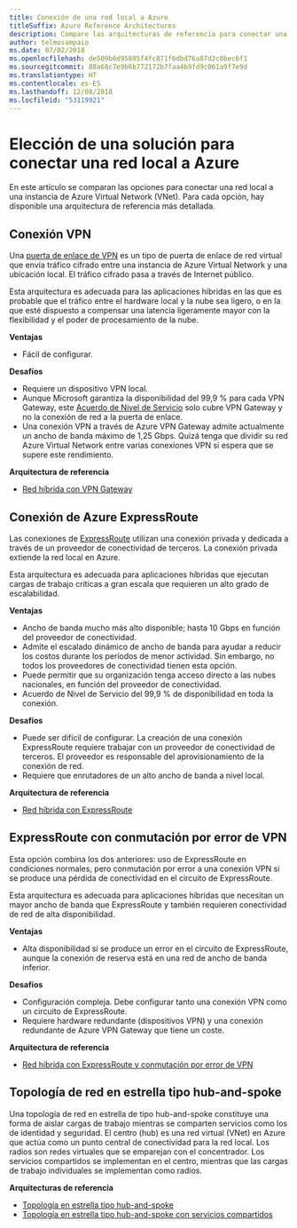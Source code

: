 ```yaml
---
title: Conexión de una red local a Azure
titleSuffix: Azure Reference Architectures
description: Compare las arquitecturas de referencia para conectar una red local a Azure.
author: telmosampaio
ms.date: 07/02/2018
ms.openlocfilehash: de509b6d95805f4fc871f6dbd76a87d2c0bec6f1
ms.sourcegitcommit: 88a68c7e9b6b772172b7faa4b9fd9c061a9f7e9d
ms.translationtype: HT
ms.contentlocale: es-ES
ms.lasthandoff: 12/08/2018
ms.locfileid: "53119921"
---
```

# <a name="choose-a-solution-for-connecting-an-on-premises-network-to-azure"></a>Elección de una solución para conectar una red local a Azure

En este artículo se comparan las opciones para conectar una red local a una instancia de Azure Virtual Network (VNet). Para cada opción, hay disponible una arquitectura de referencia más detallada.

## <a name="vpn-connection"></a>Conexión VPN

Una [puerta de enlace de VPN](/azure/vpn-gateway/vpn-gateway-about-vpngateways) es un tipo de puerta de enlace de red virtual que envía tráfico cifrado entre una instancia de Azure Virtual Network y una ubicación local. El tráfico cifrado pasa a través de Internet público.

Esta arquitectura es adecuada para las aplicaciones híbridas en las que es probable que el tráfico entre el hardware local y la nube sea ligero, o en la que esté dispuesto a compensar una latencia ligeramente mayor con la flexibilidad y el poder de procesamiento de la nube.

**Ventajas**

- Fácil de configurar.

**Desafíos**

- Requiere un dispositivo VPN local.
- Aunque Microsoft garantiza la disponibilidad del 99,9 % para cada VPN Gateway, este [Acuerdo de Nivel de Servicio](https://azure.microsoft.com/support/legal/sla/vpn-gateway/) solo cubre VPN Gateway y no la conexión de red a la puerta de enlace.
- Una conexión VPN a través de Azure VPN Gateway admite actualmente un ancho de banda máximo de 1,25 Gbps. Quizá tenga que dividir su red Azure Virtual Network entre varias conexiones VPN si espera que se supere este rendimiento.

**Arquitectura de referencia**

- [Red híbrida con VPN Gateway](./vpn.md)

## <a name="azure-expressroute-connection"></a>Conexión de Azure ExpressRoute

Las conexiones de [ExpressRoute](/azure/expressroute/) utilizan una conexión privada y dedicada a través de un proveedor de conectividad de terceros. La conexión privada extiende la red local en Azure. 

Esta arquitectura es adecuada para aplicaciones híbridas que ejecutan cargas de trabajo críticas a gran escala que requieren un alto grado de escalabilidad. 

**Ventajas**

- Ancho de banda mucho más alto disponible; hasta 10 Gbps en función del proveedor de conectividad.
- Admite el escalado dinámico de ancho de banda para ayudar a reducir los costos durante los períodos de menor actividad. Sin embargo, no todos los proveedores de conectividad tienen esta opción.
- Puede permitir que su organización tenga acceso directo a las nubes nacionales, en función del proveedor de conectividad.
- Acuerdo de Nivel de Servicio del 99,9 % de disponibilidad en toda la conexión.

**Desafíos**

- Puede ser difícil de configurar. La creación de una conexión ExpressRoute requiere trabajar con un proveedor de conectividad de terceros. El proveedor es responsable del aprovisionamiento de la conexión de red.
- Requiere que enrutadores de un alto ancho de banda a nivel local.

**Arquitectura de referencia**

- [Red híbrida con ExpressRoute](./expressroute.md)

## <a name="expressroute-with-vpn-failover"></a>ExpressRoute con conmutación por error de VPN

Esta opción combina los dos anteriores: uso de ExpressRoute en condiciones normales, pero conmutación por error a una conexión VPN si se produce una pérdida de conectividad en el circuito de ExpressRoute.

Esta arquitectura es adecuada para aplicaciones híbridas que necesitan un mayor ancho de banda que ExpressRoute y también requieren conectividad de red de alta disponibilidad. 

**Ventajas**

- Alta disponibilidad si se produce un error en el circuito de ExpressRoute, aunque la conexión de reserva está en una red de ancho de banda inferior.

**Desafíos**

- Configuración compleja. Debe configurar tanto una conexión VPN como un circuito de ExpressRoute.
- Requiere hardware redundante (dispositivos VPN) y una conexión redundante de Azure VPN Gateway que tiene un coste.

**Arquitectura de referencia**

- [Red híbrida con ExpressRoute y conmutación por error de VPN](./expressroute-vpn-failover.md)

## <a name="hub-spoke-network-topology"></a>Topología de red en estrella tipo hub-and-spoke

Una topología de red en estrella de tipo hub-and-spoke constituye una forma de aislar cargas de trabajo mientras se comparten servicios como los de identidad y seguridad. El centro (hub) es una red virtual (VNet) en Azure que actúa como un punto central de conectividad para la red local. Los radios son redes virtuales que se emparejan con el concentrador. Los servicios compartidos se implementan en el centro, mientras que las cargas de trabajo individuales se implementan como radios.

**Arquitecturas de referencia**

- [Topología en estrella tipo hub-and-spoke](./hub-spoke.md)
- [Topología en estrella tipo hub-and-spoke con servicios compartidos](./shared-services.md)
